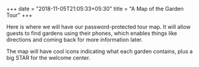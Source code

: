 +++
date = "2018-11-05T21:05:33+05:30"
title = "A Map of the Garden Tour"
+++

Here is where we will have our password-protected tour map.  It will allow guests to find gardens using their phones, which enables things like directions and coming back for more information later.

The map will have cool icons indicating what each garden contains, plus a big STAR for the welcome center.